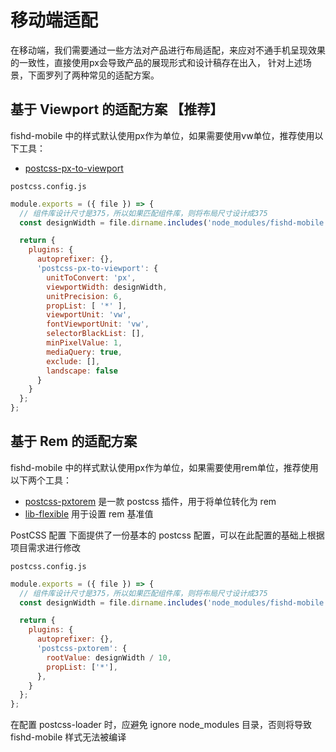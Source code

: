 # 移动端适配
在移动端，我们需要通过一些方法对产品进行布局适配，来应对不通手机呈现效果的一致性，直接使用px会导致产品的展现形式和设计稿存在出入，
针对上述场景，下面罗列了两种常见的适配方案。

## 基于 Viewport 的适配方案 【推荐】
fishd-mobile 中的样式默认使用px作为单位，如果需要使用vw单位，推荐使用以下工具：
- [postcss-px-to-viewport](https://www.npmjs.com/package/postcss-px-to-viewport)

`postcss.config.js`
```js
module.exports = ({ file }) => {
  // 组件库设计尺寸是375，所以如果匹配组件库，则将布局尺寸设计成375
  const designWidth = file.dirname.includes('node_modules/fishd-mobile') ? 375 : 750;

  return {
    plugins: {
      autoprefixer: {},
      'postcss-px-to-viewport': {
        unitToConvert: 'px',
        viewportWidth: designWidth,
        unitPrecision: 6,
        propList: [ '*' ],
        viewportUnit: 'vw',
        fontViewportUnit: 'vw',
        selectorBlackList: [],
        minPixelValue: 1,
        mediaQuery: true,
        exclude: [],
        landscape: false
      }
    }
  };
};

```

## 基于 Rem 的适配方案
fishd-mobile 中的样式默认使用px作为单位，如果需要使用rem单位，推荐使用以下两个工具：
- [postcss-pxtorem](https://github.com/cuth/postcss-pxtorem) 是一款 postcss 插件，用于将单位转化为 rem
- [lib-flexible](https://github.com/amfe/lib-flexible) 用于设置 rem 基准值

PostCSS 配置
下面提供了一份基本的 postcss 配置，可以在此配置的基础上根据项目需求进行修改

`postcss.config.js`
```js
module.exports = ({ file }) => {
  // 组件库设计尺寸是375，所以如果匹配组件库，则将布局尺寸设计成375
  const designWidth = file.dirname.includes('node_modules/fishd-mobile') ? 375 : 750;

  return {
    plugins: {
      autoprefixer: {},
      'postcss-pxtorem': {
        rootValue: designWidth / 10,
        propList: ['*'],
      },
    }
  };
};
```
在配置 postcss-loader 时，应避免 ignore node_modules 目录，否则将导致 fishd-mobile 样式无法被编译
